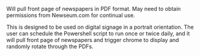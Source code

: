 Will pull front page of newspapers in PDF format.  May need to obtain permissions from Newseum.com for continual use.

This is designed to be used on digital signage in a portrait orientation.   The user can schedule the Powershell script to run once or twice daily, and it will pull front page of newspapers and trigger chrome to display and randomly rotate through the PDFs.
